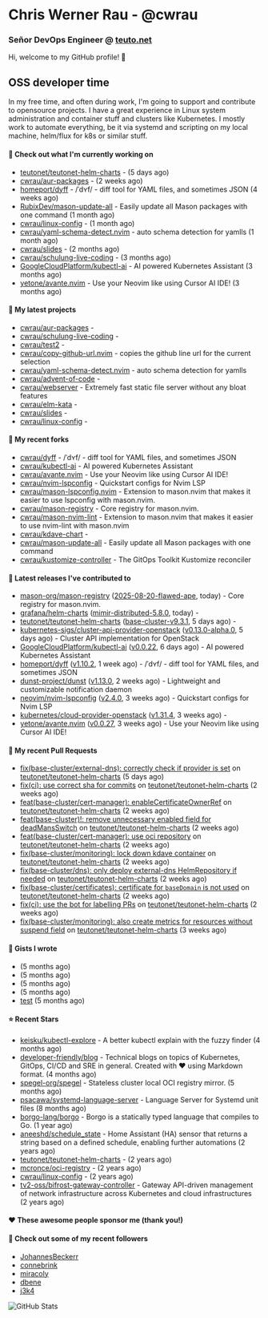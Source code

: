# Chris Werner Rau - @cwrau
### Señor DevOps Engineer @ [teuto.net](https://teuto.net)

Hi, welcome to my GitHub profile! 👋

## OSS developer time
In my free time, and often during work, I'm going to support and contribute to opensource projects. I have a great experience in Linux system administration and container stuff and clusters like Kubernetes. I mostly work to automate everything, be it via systemd and scripting on my local machine, helm/flux for k8s or similar stuff.

#### 👷 Check out what I'm currently working on

- [teutonet/teutonet-helm-charts](https://github.com/teutonet/teutonet-helm-charts) -  (5 days ago)
- [cwrau/aur-packages](https://github.com/cwrau/aur-packages) -  (2 weeks ago)
- [homeport/dyff](https://github.com/homeport/dyff) - /ˈdʏf/ - diff tool for YAML files, and sometimes JSON (4 weeks ago)
- [RubixDev/mason-update-all](https://github.com/RubixDev/mason-update-all) - Easily update all Mason packages with one command (1 month ago)
- [cwrau/linux-config](https://github.com/cwrau/linux-config) -  (1 month ago)
- [cwrau/yaml-schema-detect.nvim](https://github.com/cwrau/yaml-schema-detect.nvim) - auto schema detection for yamlls (1 month ago)
- [cwrau/slides](https://github.com/cwrau/slides) -  (2 months ago)
- [cwrau/schulung-live-coding](https://github.com/cwrau/schulung-live-coding) -  (3 months ago)
- [GoogleCloudPlatform/kubectl-ai](https://github.com/GoogleCloudPlatform/kubectl-ai) - AI powered Kubernetes Assistant (3 months ago)
- [yetone/avante.nvim](https://github.com/yetone/avante.nvim) - Use your Neovim like using Cursor AI IDE! (3 months ago)

#### 🌱 My latest projects

- [cwrau/aur-packages](https://github.com/cwrau/aur-packages) - 
- [cwrau/schulung-live-coding](https://github.com/cwrau/schulung-live-coding) - 
- [cwrau/test2](https://github.com/cwrau/test2) - 
- [cwrau/copy-github-url.nvim](https://github.com/cwrau/copy-github-url.nvim) - copies the github line url for the current selection
- [cwrau/yaml-schema-detect.nvim](https://github.com/cwrau/yaml-schema-detect.nvim) - auto schema detection for yamlls
- [cwrau/advent-of-code](https://github.com/cwrau/advent-of-code) - 
- [cwrau/webserver](https://github.com/cwrau/webserver) - Extremely fast static file server without any bloat features
- [cwrau/elm-kata](https://github.com/cwrau/elm-kata) - 
- [cwrau/slides](https://github.com/cwrau/slides) - 
- [cwrau/linux-config](https://github.com/cwrau/linux-config) - 

#### 🍴 My recent forks

- [cwrau/dyff](https://github.com/cwrau/dyff) - /ˈdʏf/ - diff tool for YAML files, and sometimes JSON
- [cwrau/kubectl-ai](https://github.com/cwrau/kubectl-ai) - AI powered Kubernetes Assistant
- [cwrau/avante.nvim](https://github.com/cwrau/avante.nvim) - Use your Neovim like using Cursor AI IDE!
- [cwrau/nvim-lspconfig](https://github.com/cwrau/nvim-lspconfig) - Quickstart configs for Nvim LSP
- [cwrau/mason-lspconfig.nvim](https://github.com/cwrau/mason-lspconfig.nvim) - Extension to mason.nvim that makes it easier to use lspconfig with mason.nvim.
- [cwrau/mason-registry](https://github.com/cwrau/mason-registry) - Core registry for mason.nvim.
- [cwrau/mason-nvim-lint](https://github.com/cwrau/mason-nvim-lint) - Extension to mason.nvim that makes it easier to use nvim-lint with mason.nvim
- [cwrau/kdave-chart](https://github.com/cwrau/kdave-chart) - 
- [cwrau/mason-update-all](https://github.com/cwrau/mason-update-all) - Easily update all Mason packages with one command
- [cwrau/kustomize-controller](https://github.com/cwrau/kustomize-controller) - The GitOps Toolkit Kustomize reconciler

#### 🔭 Latest releases I've contributed to

- [mason-org/mason-registry](https://github.com/mason-org/mason-registry) ([2025-08-20-flawed-ape](https://github.com/mason-org/mason-registry/releases/tag/2025-08-20-flawed-ape), today) - Core registry for mason.nvim.
- [grafana/helm-charts](https://github.com/grafana/helm-charts) ([mimir-distributed-5.8.0](https://github.com/grafana/helm-charts/releases/tag/mimir-distributed-5.8.0), today) - 
- [teutonet/teutonet-helm-charts](https://github.com/teutonet/teutonet-helm-charts) ([base-cluster-v9.3.1](https://github.com/teutonet/teutonet-helm-charts/releases/tag/base-cluster-v9.3.1), 5 days ago) - 
- [kubernetes-sigs/cluster-api-provider-openstack](https://github.com/kubernetes-sigs/cluster-api-provider-openstack) ([v0.13.0-alpha.0](https://github.com/kubernetes-sigs/cluster-api-provider-openstack/releases/tag/v0.13.0-alpha.0), 5 days ago) - Cluster API implementation for OpenStack
- [GoogleCloudPlatform/kubectl-ai](https://github.com/GoogleCloudPlatform/kubectl-ai) ([v0.0.22](https://github.com/GoogleCloudPlatform/kubectl-ai/releases/tag/v0.0.22), 6 days ago) - AI powered Kubernetes Assistant
- [homeport/dyff](https://github.com/homeport/dyff) ([v1.10.2](https://github.com/homeport/dyff/releases/tag/v1.10.2), 1 week ago) - /ˈdʏf/ - diff tool for YAML files, and sometimes JSON
- [dunst-project/dunst](https://github.com/dunst-project/dunst) ([v1.13.0](https://github.com/dunst-project/dunst/releases/tag/v1.13.0), 2 weeks ago) - Lightweight and customizable notification daemon
- [neovim/nvim-lspconfig](https://github.com/neovim/nvim-lspconfig) ([v2.4.0](https://github.com/neovim/nvim-lspconfig/releases/tag/v2.4.0), 3 weeks ago) - Quickstart configs for Nvim LSP
- [kubernetes/cloud-provider-openstack](https://github.com/kubernetes/cloud-provider-openstack) ([v1.31.4](https://github.com/kubernetes/cloud-provider-openstack/releases/tag/v1.31.4), 3 weeks ago) - 
- [yetone/avante.nvim](https://github.com/yetone/avante.nvim) ([v0.0.27](https://github.com/yetone/avante.nvim/releases/tag/v0.0.27), 3 weeks ago) - Use your Neovim like using Cursor AI IDE!

#### 🔨 My recent Pull Requests

- [fix(base-cluster/external-dns): correctly check if provider is set](https://github.com/teutonet/teutonet-helm-charts/pull/1658) on [teutonet/teutonet-helm-charts](https://github.com/teutonet/teutonet-helm-charts) (5 days ago)
- [fix(ci): use correct sha for commits](https://github.com/teutonet/teutonet-helm-charts/pull/1654) on [teutonet/teutonet-helm-charts](https://github.com/teutonet/teutonet-helm-charts) (2 weeks ago)
- [feat(base-cluster/cert-manager): enableCertificateOwnerRef](https://github.com/teutonet/teutonet-helm-charts/pull/1653) on [teutonet/teutonet-helm-charts](https://github.com/teutonet/teutonet-helm-charts) (2 weeks ago)
- [feat(base-cluster)!: remove unnecessary enabled field for deadMansSwitch](https://github.com/teutonet/teutonet-helm-charts/pull/1652) on [teutonet/teutonet-helm-charts](https://github.com/teutonet/teutonet-helm-charts) (2 weeks ago)
- [feat(base-cluster/cert-manager): use oci repository](https://github.com/teutonet/teutonet-helm-charts/pull/1650) on [teutonet/teutonet-helm-charts](https://github.com/teutonet/teutonet-helm-charts) (2 weeks ago)
- [fix(base-cluster/monitoring): lock down kdave container](https://github.com/teutonet/teutonet-helm-charts/pull/1646) on [teutonet/teutonet-helm-charts](https://github.com/teutonet/teutonet-helm-charts) (2 weeks ago)
- [fix(base-cluster/dns): only deploy external-dns HelmRepository if needed](https://github.com/teutonet/teutonet-helm-charts/pull/1645) on [teutonet/teutonet-helm-charts](https://github.com/teutonet/teutonet-helm-charts) (2 weeks ago)
- [fix(base-cluster/certificates): certificate for `baseDomain` is not used](https://github.com/teutonet/teutonet-helm-charts/pull/1644) on [teutonet/teutonet-helm-charts](https://github.com/teutonet/teutonet-helm-charts) (2 weeks ago)
- [fix(ci): use the bot for labelling PRs](https://github.com/teutonet/teutonet-helm-charts/pull/1642) on [teutonet/teutonet-helm-charts](https://github.com/teutonet/teutonet-helm-charts) (2 weeks ago)
- [fix(base-cluster/monitoring): also create metrics for resources without suspend field](https://github.com/teutonet/teutonet-helm-charts/pull/1634) on [teutonet/teutonet-helm-charts](https://github.com/teutonet/teutonet-helm-charts) (3 weeks ago)

#### 📓 Gists I wrote

- [](https://gist.github.com/85c73a60676b98638dc9789155cef9b3) (5 months ago)
- [](https://gist.github.com/69a382004ce7326d792ff10d6c26e553) (5 months ago)
- [](https://gist.github.com/f0bf8a208067c4bce5e8731c4caf5adc) (5 months ago)
- [](https://gist.github.com/997058533974174c5317135b3a4f0329) (5 months ago)
- [test](https://gist.github.com/3caaaa92ab8f3dc19895ff1a54c3fd54) (5 months ago)

#### ⭐ Recent Stars

- [keisku/kubectl-explore](https://github.com/keisku/kubectl-explore) - A better kubectl explain with the fuzzy finder (4 months ago)
- [developer-friendly/blog](https://github.com/developer-friendly/blog) - Technical blogs on topics of Kubernetes, GitOps, CI/CD and SRE in general. Created with ❤️ using Markdown format. (4 months ago)
- [spegel-org/spegel](https://github.com/spegel-org/spegel) - Stateless cluster local OCI registry mirror. (5 months ago)
- [psacawa/systemd-language-server](https://github.com/psacawa/systemd-language-server) - Language Server for Systemd unit files (8 months ago)
- [borgo-lang/borgo](https://github.com/borgo-lang/borgo) - Borgo is a statically typed language that compiles to Go. (1 year ago)
- [aneeshd/schedule_state](https://github.com/aneeshd/schedule_state) - Home Assistant (HA) sensor that returns a string based on a defined schedule, enabling further automations (2 years ago)
- [teutonet/teutonet-helm-charts](https://github.com/teutonet/teutonet-helm-charts) -  (2 years ago)
- [mcronce/oci-registry](https://github.com/mcronce/oci-registry) -  (2 years ago)
- [cwrau/linux-config](https://github.com/cwrau/linux-config) -  (2 years ago)
- [tv2-oss/bifrost-gateway-controller](https://github.com/tv2-oss/bifrost-gateway-controller) - Gateway API-driven management of network infrastructure across Kubernetes and cloud infrastructures (2 years ago)

#### ❤️ These awesome people sponsor me (thank you!)


#### 👯 Check out some of my recent followers

- [JohannesBeckerr](https://github.com/JohannesBeckerr)
- [connebrink](https://github.com/connebrink)
- [miracoly](https://github.com/miracoly)
- [dbene](https://github.com/dbene)
- [j3k4](https://github.com/j3k4)

![GitHub Stats](https://github-readme-stats.vercel.app/api?username=cwrau&count_private=false&theme=tokyonight&show_icons=true)
